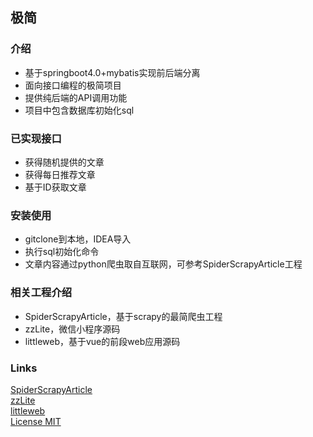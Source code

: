 ## 极简

### 介绍
* 基于springboot4.0+mybatis实现前后端分离
* 面向接口编程的极简项目
* 提供纯后端的API调用功能  
* 项目中包含数据库初始化sql

### 已实现接口

* 获得随机提供的文章
* 获得每日推荐文章
* 基于ID获取文章

### 安装使用
* gitclone到本地，IDEA导入
* 执行sql初始化命令
* 文章内容通过python爬虫取自互联网，可参考SpiderScrapyArticle工程

### 相关工程介绍
* SpiderScrapyArticle，基于scrapy的最简爬虫工程
* zzLite，微信小程序源码
* littleweb，基于vue的前段web应用源码

### Links
[SpiderScrapyArticle](https://github.com/libp/SpiderScrapyArticle)  
[zzLite](https://github.com/libp/zzLite)  
[littleweb](https://github.com/libp/littleweb)  
[License MIT](https://github.com/tencent/wepy/blob/master/LICENSE)  
